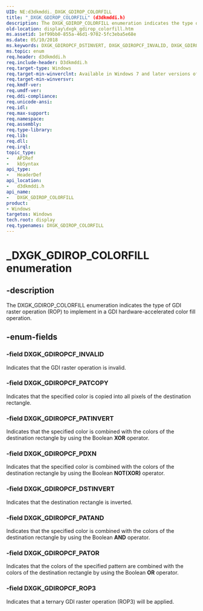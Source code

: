 ```yaml
---
UID: NE:d3dkmddi._DXGK_GDIROP_COLORFILL
title: "_DXGK_GDIROP_COLORFILL" (d3dkmddi.h)
description: The DXGK_GDIROP_COLORFILL enumeration indicates the type of GDI raster operation (ROP) to implement in a GDI hardware-accelerated color fill operation.
old-location: display\dxgk_gdirop_colorfill.htm
ms.assetid: 1ef99bb0-855a-46d1-9702-5fc3eba5e68e
ms.date: 05/10/2018
ms.keywords: DXGK_GDIROPCF_DSTINVERT, DXGK_GDIROPCF_INVALID, DXGK_GDIROPCF_PATAND, DXGK_GDIROPCF_PATCOPY, DXGK_GDIROPCF_PATINVERT, DXGK_GDIROPCF_PATOR, DXGK_GDIROPCF_PDXN, DXGK_GDIROPCF_ROP3, DXGK_GDIROP_COLORFILL, DXGK_GDIROP_COLORFILL enumeration [Display Devices], DmEnums_eaf6bb81-110e-428b-9dc8-22d152bce5b9.xml, _DXGK_GDIROP_COLORFILL, d3dkmddi/DXGK_GDIROPCF_DSTINVERT, d3dkmddi/DXGK_GDIROPCF_INVALID, d3dkmddi/DXGK_GDIROPCF_PATAND, d3dkmddi/DXGK_GDIROPCF_PATCOPY, d3dkmddi/DXGK_GDIROPCF_PATINVERT, d3dkmddi/DXGK_GDIROPCF_PATOR, d3dkmddi/DXGK_GDIROPCF_PDXN, d3dkmddi/DXGK_GDIROPCF_ROP3, d3dkmddi/DXGK_GDIROP_COLORFILL, display.dxgk_gdirop_colorfill
ms.topic: enum
req.header: d3dkmddi.h
req.include-header: D3dkmddi.h
req.target-type: Windows
req.target-min-winverclnt: Available in Windows 7 and later versions of the Windows operating systems.
req.target-min-winversvr: 
req.kmdf-ver: 
req.umdf-ver: 
req.ddi-compliance: 
req.unicode-ansi: 
req.idl: 
req.max-support: 
req.namespace: 
req.assembly: 
req.type-library: 
req.lib: 
req.dll: 
req.irql: 
topic_type:
-	APIRef
-	kbSyntax
api_type:
-	HeaderDef
api_location:
-	d3dkmddi.h
api_name:
-	DXGK_GDIROP_COLORFILL
product:
- Windows
targetos: Windows
tech.root: display
req.typenames: DXGK_GDIROP_COLORFILL
---
```


# _DXGK_GDIROP_COLORFILL enumeration


## -description


The DXGK_GDIROP_COLORFILL enumeration indicates the type of GDI raster operation (ROP) to implement in a GDI hardware-accelerated color fill operation.


## -enum-fields




### -field DXGK_GDIROPCF_INVALID

Indicates that the GDI raster operation is invalid.


### -field DXGK_GDIROPCF_PATCOPY

Indicates that the specified color is copied into all pixels of the destination rectangle.


### -field DXGK_GDIROPCF_PATINVERT

Indicates that the specified color is combined with the colors of the destination rectangle by using the Boolean <b>XOR</b> operator.


### -field DXGK_GDIROPCF_PDXN

Indicates that the specified color is combined with the colors of the destination rectangle by using the Boolean <b>NOT(XOR)</b> operator.


### -field DXGK_GDIROPCF_DSTINVERT

Indicates that the destination rectangle is inverted.


### -field DXGK_GDIROPCF_PATAND

Indicates that the specified color is combined with the colors of the destination rectangle by using the Boolean <b>AND</b> operator.


### -field DXGK_GDIROPCF_PATOR

Indicates that the colors of the specified pattern are combined with the colors of the destination rectangle by using the Boolean <b>OR</b> operator.


### -field DXGK_GDIROPCF_ROP3

Indicates that a ternary GDI raster operation (ROP3) will be applied.

